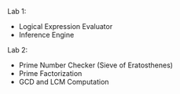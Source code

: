 Lab 1: 

 - Logical Expression Evaluator
 - Inference Engine
 
Lab 2: 
 - Prime Number Checker (Sieve of Eratosthenes)
 - Prime Factorization
 - GCD and LCM Computation
